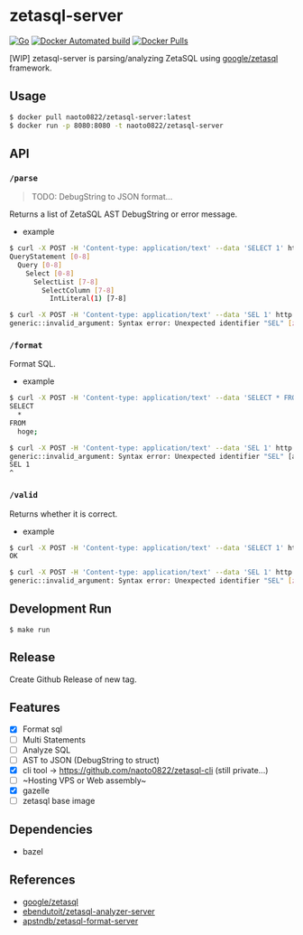 # zetasql-server

[![Go](https://github.com/naoto0822/zetasql-server/actions/workflows/go.yml/badge.svg)](https://github.com/naoto0822/zetasql-server/actions/workflows/go.yml)
[![Docker Automated build](https://img.shields.io/docker/automated/naoto0822/zetasql-server.svg?style=flat-square)](https://hub.docker.com/r/naoto0822/zetasql-server/)
[![Docker Pulls](https://img.shields.io/docker/pulls/naoto0822/zetasql-server.svg?style=flat-square)](https://hub.docker.com/r/naoto0822/zetasql-server/)

[WIP] zetasql-server is parsing/analyzing ZetaSQL using [google/zetasql](https://github.com/google/zetasql) framework.

## Usage

```sh
$ docker pull naoto0822/zetasql-server:latest
$ docker run -p 8080:8080 -t naoto0822/zetasql-server
```

## API

### `/parse`

> TODO: DebugString to JSON format...

Returns a list of ZetaSQL AST DebugString or error message.

- example
```sh
$ curl -X POST -H 'Content-type: application/text' --data 'SELECT 1' http://localhost:8080/parse
QueryStatement [0-8]
  Query [0-8]
    Select [0-8]
      SelectList [7-8]
        SelectColumn [7-8]
          IntLiteral(1) [7-8]

$ curl -X POST -H 'Content-type: application/text' --data 'SEL 1' http://localhost:8080/parse
generic::invalid_argument: Syntax error: Unexpected identifier "SEL" [zetasql.ErrorLocation] { line: 1 column: 1 }
```

### `/format`

Format SQL.

- example
```sh
$ curl -X POST -H 'Content-type: application/text' --data 'SELECT * FROM hoge' http://localhost:8080/format
SELECT
  *
FROM
  hoge;

$ curl -X POST -H 'Content-type: application/text' --data 'SEL 1' http://localhost:8080/format
generic::invalid_argument: Syntax error: Unexpected identifier "SEL" [at 1:1]
SEL 1
^
```

### `/valid`

Returns whether it is correct.

- example
```sh
$ curl -X POST -H 'Content-type: application/text' --data 'SELECT 1' http://localhost:8080/valid
OK

$ curl -X POST -H 'Content-type: application/text' --data 'SEL 1' http://localhost:8080/valid
generic::invalid_argument: Syntax error: Unexpected identifier "SEL" [zetasql.ErrorLocation] { line: 1 column: 1 }
```

## Development Run

```
$ make run
```

## Release

Create Github Release of new tag.

## Features

- [x] Format sql
- [ ] Multi Statements
- [ ] Analyze SQL
- [ ] AST to JSON (DebugString to struct)
- [x] cli tool -> https://github.com/naoto0822/zetasql-cli (still private...)
- [ ] ~Hosting VPS or Web assembly~
- [x] gazelle
- [ ] zetasql base image

## Dependencies

- bazel

## References

- [google/zetasql](https://github.com/google/zetasql)
- [ebendutoit/zetasql-analyzer-server](https://github.com/ebendutoit/zetasql-analyzer-server)
- [apstndb/zetasql-format-server](https://github.com/apstndb/zetasql-format-server)
